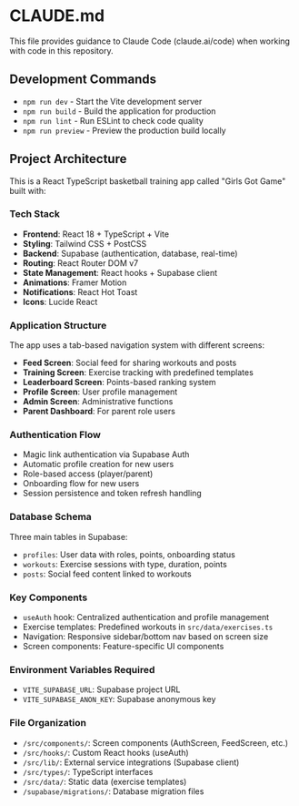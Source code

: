 # CLAUDE.md

This file provides guidance to Claude Code (claude.ai/code) when working with code in this repository.

## Development Commands

- `npm run dev` - Start the Vite development server
- `npm run build` - Build the application for production
- `npm run lint` - Run ESLint to check code quality
- `npm run preview` - Preview the production build locally

## Project Architecture

This is a React TypeScript basketball training app called "Girls Got Game" built with:

### Tech Stack
- **Frontend**: React 18 + TypeScript + Vite
- **Styling**: Tailwind CSS + PostCSS
- **Backend**: Supabase (authentication, database, real-time)
- **Routing**: React Router DOM v7
- **State Management**: React hooks + Supabase client
- **Animations**: Framer Motion
- **Notifications**: React Hot Toast
- **Icons**: Lucide React

### Application Structure

The app uses a tab-based navigation system with different screens:
- **Feed Screen**: Social feed for sharing workouts and posts
- **Training Screen**: Exercise tracking with predefined templates
- **Leaderboard Screen**: Points-based ranking system
- **Profile Screen**: User profile management
- **Admin Screen**: Administrative functions
- **Parent Dashboard**: For parent role users

### Authentication Flow
- Magic link authentication via Supabase Auth
- Automatic profile creation for new users
- Role-based access (player/parent)
- Onboarding flow for new users
- Session persistence and token refresh handling

### Database Schema
Three main tables in Supabase:
- `profiles`: User data with roles, points, onboarding status
- `workouts`: Exercise sessions with type, duration, points
- `posts`: Social feed content linked to workouts

### Key Components
- `useAuth` hook: Centralized authentication and profile management
- Exercise templates: Predefined workouts in `src/data/exercises.ts`
- Navigation: Responsive sidebar/bottom nav based on screen size
- Screen components: Feature-specific UI components

### Environment Variables Required
- `VITE_SUPABASE_URL`: Supabase project URL
- `VITE_SUPABASE_ANON_KEY`: Supabase anonymous key

### File Organization
- `/src/components/`: Screen components (AuthScreen, FeedScreen, etc.)
- `/src/hooks/`: Custom React hooks (useAuth)
- `/src/lib/`: External service integrations (Supabase client)
- `/src/types/`: TypeScript interfaces
- `/src/data/`: Static data (exercise templates)
- `/supabase/migrations/`: Database migration files